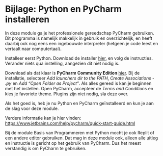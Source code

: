 # Bijlage: Python en PyCharm installeren

In deze module ga je het professionele gereedschap PyCharm gebruiken. Dit programma is namelijk makkelijk in gebruik en overzichtelijk, en heeft daarbij ook nog eens een ingebouwde interpreter (hetgeen je code leest en vertaalt naar computertaal).

Installeer eerst Python. Download de installer [hier](https://www.python.org/downloads/), en volg de instructies. Verander niets qua instelling, aangezien dit niet nodig is.

Download als dat klaar is **PyCharm Community Edition** [hier](https://www.jetbrains.com/pycharm/download/#section=windows). Bij de installatie, selecteer *Add launchers dir to the PATH*, *Create Associations - .py* en *Add “Open Folder as Project”*. Als alles gereed is kan je beginnen met het instellen. Open PyCharm, accepteer de *Terms and Conditions* en kies je favoriete theme. Plugins zijn niet nodig, sla deze over.

Als het goed is, heb je nu Python en PyCharm geïnstalleerd en kun je aan de slag voor deze module.

Verdere informatie kan je hier vinden:
<https://www.jetbrains.com/help/pycharm/quick-start-guide.html>

Bij de module Basis van Programmeren met Python mocht je ook Replit of een andere editor gebruiken. Dat mag in deze module ook, alleen alle uitleg en instructie is gericht op het gebruik van PyCharm. Dus het meest verstandig is om PyCharm te gebruiken.